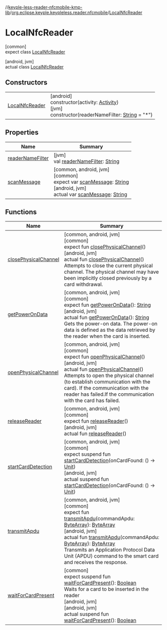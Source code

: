 //[keyple-less-reader-nfcmobile-kmp-lib](../../../index.md)/[org.eclipse.keyple.keypleless.reader.nfcmobile](../index.md)/[LocalNfcReader](index.md)

# LocalNfcReader

[common]\
expect class [LocalNfcReader](index.md)

[android, jvm]\
actual class [LocalNfcReader](index.md)

## Constructors

| | |
|---|---|
| [LocalNfcReader](-local-nfc-reader.md) | [android]<br>constructor(activity: [Activity](https://developer.android.com/reference/kotlin/android/app/Activity.html))<br>[jvm]<br>constructor(readerNameFilter: [String](https://kotlinlang.org/api/latest/jvm/stdlib/kotlin/-string/index.html) = &quot;*&quot;) |

## Properties

| Name | Summary |
|---|---|
| [readerNameFilter](reader-name-filter.md) | [jvm]<br>val [readerNameFilter](reader-name-filter.md): [String](https://kotlinlang.org/api/latest/jvm/stdlib/kotlin/-string/index.html) |
| [scanMessage](scan-message.md) | [common, android, jvm]<br>[common]<br>expect var [scanMessage](scan-message.md): [String](https://kotlinlang.org/api/latest/jvm/stdlib/kotlin/-string/index.html)<br>[android, jvm]<br>actual var [scanMessage](scan-message.md): [String](https://kotlinlang.org/api/latest/jvm/stdlib/kotlin/-string/index.html) |

## Functions

| Name | Summary |
|---|---|
| [closePhysicalChannel](close-physical-channel.md) | [common, android, jvm]<br>[common]<br>expect fun [closePhysicalChannel](close-physical-channel.md)()<br>[android, jvm]<br>actual fun [closePhysicalChannel](close-physical-channel.md)()<br>Attempts to close the current physical channel. The physical channel may have been implicitly closed previously by a card withdrawal. |
| [getPowerOnData](get-power-on-data.md) | [common, android, jvm]<br>[common]<br>expect fun [getPowerOnData](get-power-on-data.md)(): [String](https://kotlinlang.org/api/latest/jvm/stdlib/kotlin/-string/index.html)<br>[android, jvm]<br>actual fun [getPowerOnData](get-power-on-data.md)(): [String](https://kotlinlang.org/api/latest/jvm/stdlib/kotlin/-string/index.html)<br>Gets the power-on data. The power-on data is defined as the data retrieved by the reader when the card is inserted. |
| [openPhysicalChannel](open-physical-channel.md) | [common, android, jvm]<br>[common]<br>expect fun [openPhysicalChannel](open-physical-channel.md)()<br>[android, jvm]<br>actual fun [openPhysicalChannel](open-physical-channel.md)()<br>Attempts to open the physical channel (to establish communication with the card). <exception cref=&quot;ReaderNotFoundException&quot;>If the communication with the reader has failed.</exception><exception cref="CardIOException">If the communication with the card has failed.</exception> |
| [releaseReader](release-reader.md) | [common, android, jvm]<br>[common]<br>expect fun [releaseReader](release-reader.md)()<br>[android, jvm]<br>actual fun [releaseReader](release-reader.md)() |
| [startCardDetection](start-card-detection.md) | [common, android, jvm]<br>[common]<br>expect suspend fun [startCardDetection](start-card-detection.md)(onCardFound: () -&gt; [Unit](https://kotlinlang.org/api/latest/jvm/stdlib/kotlin/-unit/index.html))<br>[android, jvm]<br>actual suspend fun [startCardDetection](start-card-detection.md)(onCardFound: () -&gt; [Unit](https://kotlinlang.org/api/latest/jvm/stdlib/kotlin/-unit/index.html)) |
| [transmitApdu](transmit-apdu.md) | [common, android, jvm]<br>[common]<br>expect fun [transmitApdu](transmit-apdu.md)(commandApdu: [ByteArray](https://kotlinlang.org/api/latest/jvm/stdlib/kotlin/-byte-array/index.html)): [ByteArray](https://kotlinlang.org/api/latest/jvm/stdlib/kotlin/-byte-array/index.html)<br>[android, jvm]<br>actual fun [transmitApdu](transmit-apdu.md)(commandApdu: [ByteArray](https://kotlinlang.org/api/latest/jvm/stdlib/kotlin/-byte-array/index.html)): [ByteArray](https://kotlinlang.org/api/latest/jvm/stdlib/kotlin/-byte-array/index.html)<br>Transmits an Application Protocol Data Unit (APDU) command to the smart card and receives the response. |
| [waitForCardPresent](wait-for-card-present.md) | [common]<br>expect suspend fun [waitForCardPresent](wait-for-card-present.md)(): [Boolean](https://kotlinlang.org/api/latest/jvm/stdlib/kotlin/-boolean/index.html)<br>Waits for a card to be inserted in the reader<br>[android, jvm]<br>[android, jvm]<br>actual suspend fun [waitForCardPresent](wait-for-card-present.md)(): [Boolean](https://kotlinlang.org/api/latest/jvm/stdlib/kotlin/-boolean/index.html) |
